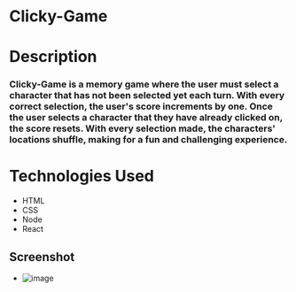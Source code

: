 # Clicky-Game

# Description

### Clicky-Game is a memory game where the user must select a character that has not been selected yet each turn. With every correct selection, the user's score increments by one. Once the user selects a character that they have already clicked on, the score resets. With every selection made, the characters' locations shuffle, making for a fun and challenging experience.

# Technologies Used

-   HTML
-   CSS
-   Node
-   React



## Screenshot
- ![image](https://user-images.githubusercontent.com/48258341/58512332-d9acae80-816a-11e9-99af-67a50d88040c.png)
